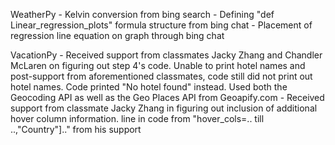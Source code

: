 WeatherPy
    - Kelvin conversion from bing search
    - Defining "def Linear_regression_plots" formula structure from bing chat
    - Placement of regression line equation on graph through bing chat

VacationPy
    - Received support from classmates Jacky Zhang and Chandler McLaren on figuring out step 4's code. Unable to print hotel names and post-support from aforementioned classmates, code still did not print out hotel names. Code printed "No hotel found" instead. Used both the Geocoding API as well as the Geo Places API from Geoapify.com
    - Received support from classmate Jacky Zhang in figuring out inclusion of additional hover column information. line in code from "hover_cols=.. till ..,"Country"].." from his support